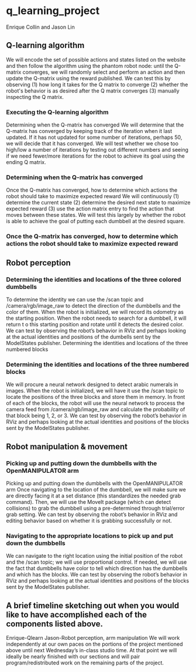 # q_learning_project

Enrique Collin and Jason Lin

## Q-learning algorithm
We will encode the set of possible actions and states listed on the website and then follow the algorithm using the phantom robot node: until the Q-matrix converges, we will randomly select and perform an action and then update the Q-matrix using the reward published. 
We can test this by observing (1) how long it takes for the Q matrix to converge (2) whether the robot's behavior is as desired after the Q matrix converges (3) manually inspecting the Q matrix.
### Executing the Q-learning algorithm
Determining when the Q-matrix has converged
We will determine that the Q-matrix has converged by keeping track of the iteration when it last updated. If it has not updated for some number of iterations, perhaps 50, we will decide that it has converged. 
We will test whether we chose too high/low a number of iterations by testing out different numbers and seeing if we need fewer/more iterations for the robot to achieve its goal using the ending Q matrix.
### Determining when the Q-matrix has converged
Once the Q-matrix has converged, how to determine which actions the robot should take to maximize expected reward
We will continuously (1) determine the current state (2) determine the desired next state to maximize expected reward (3) use the action matrix entry to find the action that moves between these states. 
We will test this largely by whether the robot is able to achieve the goal of putting each dumbbell at the desired square.
### Once the Q-matrix has converged, how to determine which actions the robot should take to maximize expected reward
## Robot perception
### Determining the identities and locations of the three colored dumbbells
To determine the identity we can use the /scan topic and /camera/rgb/image_raw to detect the direction of the dumbbells and the color of them. When the robot is initialized, we will record its odometry as the starting position. When the robot needs to search for a dumbbell, it will return t o this starting position and rotate until it detects the desired color.
We can test by observing the robot’s behavior in RViz and perhaps looking at the actual identities and positions of the dumbells sent by the ModelStates publisher. 
Determining the identities and locations of the three numbered blocks
### Determining the identities and locations of the three numbered blocks
We will procure a neural network designed to detect arabic numerals in images. When the robot is initialized, we will have it use the /scan topic to locate the positions of the three blocks and store them in memory. In front of each of the blocks, the robot will use the neural network to process the camera feed from /camera/rgb/image_raw and calculate the probability of that block being 1, 2, or 3.
We can test by observing the robot’s behavior in RViz and perhaps looking at the actual identities and positions of the blocks sent by the ModelStates publisher. 
## Robot manipulation & movement
### Picking up and putting down the dumbbells with the OpenMANIPULATOR arm
Picking up and putting down the dumbbells with the OpenMANIPULATOR arm
Once navigating to the location of the dumbbell, we will make sure we are directly facing it at a set distance (this standardizes the needed grab command). Then, we will use the MoveIt package (which can detect collisions) to grab the dumbbell using a pre-determined through trial/error grab setting. 
We can test by observing the robot’s behavior in RViz and editing behavior based on whether it is grabbing successfully or not. 
### Navigating to the appropriate locations to pick up and put down the dumbbells
We can navigate to the right location using the initial position of the robot and the /scan topic; we will use proportional control. If needed, we will use the fact that dumbbells have color to tell which direction has the dumbbells and which has the blocks.
We can test by observing the robot’s behavior in RViz and perhaps looking at the actual identities and positions of the blocks sent by the ModelStates publisher. 
## A brief timeline sketching out when you would like to have accomplished each of the components listed above.
Enrique-Qlearn 
Jason-Robot perception, arm manipulation
We will work independently at our own paces on the portions of the project mentioned above until next Wednesday’s in-class studio time. At that point we will ideally be nearly finished with our sections and will pair program/redistributed work on the remaining parts of the project. 
